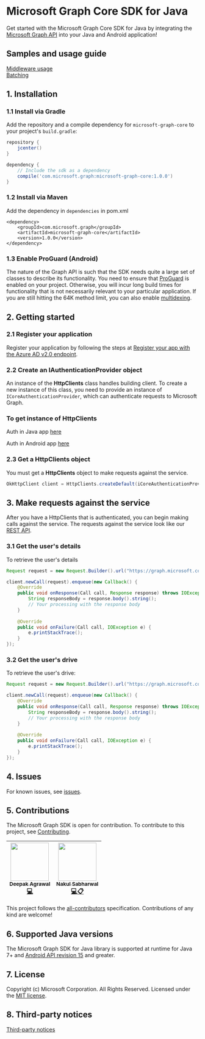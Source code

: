 # Microsoft Graph Core SDK for Java

Get started with the Microsoft Graph Core SDK for Java by integrating the [Microsoft Graph API](https://graph.microsoft.io/en-us/getting-started) into your Java and Android application!

## Samples and usage guide
[Middleware usage](https://github.com/microsoftgraph/msgraph-sdk-java-core/wiki)</br>
[Batching](https://github.com/microsoftgraph/msgraph-sdk-java-core/wiki/Batching)

## 1. Installation

### 1.1 Install via Gradle

Add the repository and a compile dependency for `microsoft-graph-core` to your project's `build.gradle`:

```gradle
repository {
    jcenter()
}

dependency {
    // Include the sdk as a dependency
    compile('com.microsoft.graph:microsoft-graph-core:1.0.0')
}
```

### 1.2 Install via Maven
Add the dependency in `dependencies` in pom.xml
```dependency
<dependency>
	<groupId>com.microsoft.graph</groupId>
	<artifactId>microsoft-graph-core</artifactId>
	<version>1.0.0</version>
</dependency>
```

### 1.3 Enable ProGuard (Android)
The nature of the Graph API is such that the SDK needs quite a large set of classes to describe its functionality. You need to ensure that [ProGuard](https://developer.android.com/studio/build/shrink-code.html) is enabled on your project. Otherwise, you will incur long build times for functionality that is not necessarily relevant to your particular application. If you are still hitting the 64K method limit, you can also enable [multidexing](https://developer.android.com/studio/build/multidex.html).

## 2. Getting started

### 2.1 Register your application

Register your application by following the steps at [Register your app with the Azure AD v2.0 endpoint](https://developer.microsoft.com/en-us/graph/docs/concepts/auth_register_app_v2).

### 2.2 Create an IAuthenticationProvider object

An instance of the **HttpClients** class handles building client. To create a new instance of this class, you need to provide an instance of `ICoreAuthenticationProvider`, which can authenticate requests to Microsoft Graph. 
### To get instance of HttpClients 
Auth in Java app [here](https://github.com/microsoftgraph/msgraph-sdk-java-auth)

Auth in Android app [here](https://github.com/microsoftgraph/msgraph-sdk-android-auth)

### 2.3 Get a HttpClients object
You must get a **HttpClients** object to make requests against the service.

```java
OkHttpClient client = HttpClients.createDefault(iCoreAuthenticationProvider);
```

## 3. Make requests against the service

After you have a HttpClients that is authenticated, you can begin making calls against the service. The requests against the service look like our [REST API](https://developer.microsoft.com/en-us/graph/docs/concepts/overview).

### 3.1 Get the user's details

To retrieve the user's details

```java
Request request = new Request.Builder().url("https://graph.microsoft.com/v1.0/me/").build();

client.newCall(request).enqueue(new Callback() {
	@Override
	public void onResponse(Call call, Response response) throws IOException {
		String responseBody = response.body().string();
		// Your processing with the response body 
	}
			
	@Override
	public void onFailure(Call call, IOException e) {
		e.printStackTrace();
	}
});
```

### 3.2 Get the user's drive

To retrieve the user's drive:

```java
Request request = new Request.Builder().url("https://graph.microsoft.com/v1.0/me/drive").build();

client.newCall(request).enqueue(new Callback() {
	@Override
	public void onResponse(Call call, Response response) throws IOException {
		String responseBody = response.body().string();
		// Your processing with the response body 
	}
			
	@Override
	public void onFailure(Call call, IOException e) {
		e.printStackTrace();
	}
});
```

## 4. Issues

For known issues, see [issues](https://github.com/MicrosoftGraph/msgraph-sdk-java-core/issues).

## 5. Contributions

The Microsoft Graph SDK is open for contribution. To contribute to this project, see [Contributing](https://github.com/microsoftgraph/msgraph-sdk-java-core/blob/master/CONTRIBUTING.md).

<!-- ALL-CONTRIBUTORS-LIST:START  -->
<!-- prettier-ignore -->
| [<img src="https://avatars2.githubusercontent.com/u/3197588?v=4" width="100px;"/><br /><sub><b>Deepak Agrawal</b></sub>](https://github.com/deepak2016)<br />[:computer:](https://github.com/microsoftgraph/msgraph-sdk-java-core/commits?author=deepak2016 "Code") | [<img src="https://avatars3.githubusercontent.com/u/16473684?v=4" width="100px;"/><br /><sub><b>Nakul Sabharwal</b></sub>](https://github.com/NakulSabharwal)<br/>[:computer:](https://github.com/microsoftgraph/msgraph-sdk-java-core/commits?author=NakulSabharwal "Code")[:clipboard:](https://github.com/microsoftgraph/msgraph-sdk-java-core/commits?author=NakulSabharwal "Reviewed Pull Requests")|
| :---: | :---: |
<!-- ALL-CONTRIBUTORS-LIST:END -->

This project follows the [all-contributors](https://github.com/kentcdodds/all-contributors) specification. Contributions of any kind are welcome!

## 6. Supported Java versions
The Microsoft Graph SDK for Java library is supported at runtime for Java 7+ and [Android API revision 15](http://source.android.com/source/build-numbers.html) and greater.

## 7. License

Copyright (c) Microsoft Corporation. All Rights Reserved. Licensed under the [MIT license](LICENSE).

## 8. Third-party notices

[Third-party notices](THIRD%20PARTY%20NOTICES)
